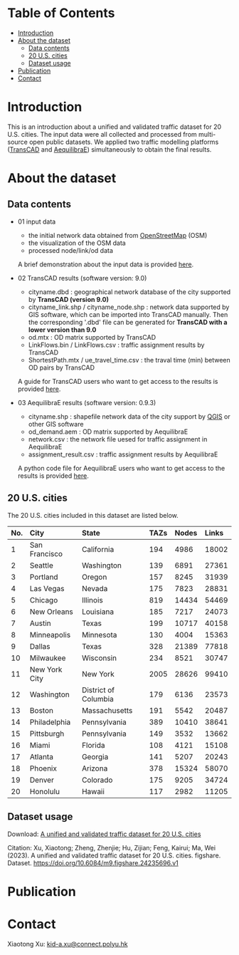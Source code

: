 # Table of Contents
- [Introduction](#introduction)
- [About the dataset](#about-the-dataset)
  - [Data contents](#data-contents)
  - [20 U.S. cities](#20-us-cities)
  - [Dataset usage](#dataset-usage)
- [Publication](#publication)
- [Contact](#contact)


# Introduction
This is an introduction about a unified and validated traffic dataset for 20 U.S. cities. The input data were all collected and processed from multi-source open public datasets. We applied two traffic modelling platforms ([TransCAD](https://www.caliper.com/tcovu.htm) and [AequilibraE](http://www.aequilibrae.com/python/latest/index.html)) simultaneously to obtain the final results.



# About the dataset

## Data contents
- 01 input data
  - the initial network data obtained from [OpenStreetMap](https://www.openstreetmap.org/) (OSM)
  - the visualization of the OSM data
  - processed node/link/od data
  
  A brief demonstration about the input data is provided [here](https://github.com/xuxiaotong/A_unified_traffic_assignment_dataset_of_20_U.S._cities/blob/main/input%20data%20introduction.ipynb).

- 02 TransCAD results (software version: 9.0)
  - cityname.dbd : geographical network database of the city supported by **TransCAD (version 9.0)**
  - cityname_link.shp / cityname_node.shp : network data supported by GIS software, which can be imported into TransCAD manually. Then the corresponding '.dbd' file can be generated for **TransCAD with a lower version than 9.0**
  - od.mtx : OD matrix supported by TransCAD
  - LinkFlows.bin / LinkFlows.csv : traffic assignment results by TransCAD
  - ShortestPath.mtx / ue_travel_time.csv : the traval time (min) between OD pairs by TransCAD

  A guide for TransCAD users who want to get access to the results is provided [here](https://github.com/xuxiaotong/A_unified_traffic_assignment_dataset_of_20_U.S._cities/blob/main/A%20Guide%20for%20TransCAD%20Users.md). 

- 03 AequilibraE results (software version: 0.9.3)
  - cityname.shp : shapefile network data of the city support by [QGIS](https://www.qgis.org/en/site/) or other GIS software
  - od_demand.aem : OD matrix supported by AequilibraE
  - network.csv : the network file uesed for traffic assignment in AequilibraE
  - assignment_result.csv : traffic assignment results by AequilibraE

  A python code file for AequilibraE users who want to get access to the results is provided [here](https://github.com/xuxiaotong/A_unified_and_validated_traffic_assignment_dataset_of_20_U.S._cities/blob/main/AequilibraE_assignment.py). 



## 20 U.S. cities
The 20 U.S. cities included in this dataset are listed below.

| No. |City           |State          |TAZs  |Nodes  |Links  |
|:----|:--------------|:--------------|:-----|:------|:------|
| 1   | San Francisco |  California   | 194  | 4986  | 18002 |
| 2   | Seattle       |  Washington   | 139  | 6891  | 27361 |
| 3   | Portland      |  Oregon       | 157  | 8245  | 31939 |
| 4   | Las Vegas     |  Nevada       | 175  | 7823  | 28831 |
| 5   | Chicago       |  Illinois     | 819  | 14434 | 54469 |
| 6   | New Orleans   |  Louisiana    | 185  | 7217  | 24073 |
| 7   | Austin        |  Texas        | 199  | 10717 | 40158 |
| 8   | Minneapolis   | Minnesota     | 130  | 4004  | 15363 |
| 9   | Dallas        | Texas         | 328  | 21389 | 77818 |
| 10  | Milwaukee         | Wisconsin | 234  | 8521  | 30747 |
| 11  | New York City     | New York  | 2005 | 28626 | 99410 |
| 12  | Washington    |  District of Columbia | 179  | 6136  | 23573 |
| 13  | Boston        |  Massachusetts        | 191  | 5542  | 20487 |
| 14  | Philadelphia  |  Pennsylvania         | 389  | 10410 | 38641 |
| 15  | Pittsburgh    |  Pennsylvania         | 149  | 3532  | 13662 |
| 16  | Miami         |  Florida              | 108  | 4121  | 15108 |
| 17  | Atlanta       | Georgia               | 141  | 5207  | 20243 |
| 18  | Phoenix       | Arizona               | 378  | 15324 | 58070 |
| 19  | Denver        |  Colorado             | 175  | 9205  | 34724 |
| 20  | Honolulu      |  Hawaii               | 117  | 2982  | 11205 |



## Dataset usage
Download: [A unified and validated traffic dataset for 20 U.S. cities](https://figshare.com/s/6987aceb18cf029edc66)

Citation: Xu, Xiaotong; Zheng, Zhenjie; Hu, Zijian; Feng, Kairui; Ma, Wei (2023). A unified and validated traffic dataset for 20 U.S. cities. figshare. Dataset. https://doi.org/10.6084/m9.figshare.24235696.v1


# Publication

# Contact
Xiaotong Xu: kid-a.xu@connect.polyu.hk
